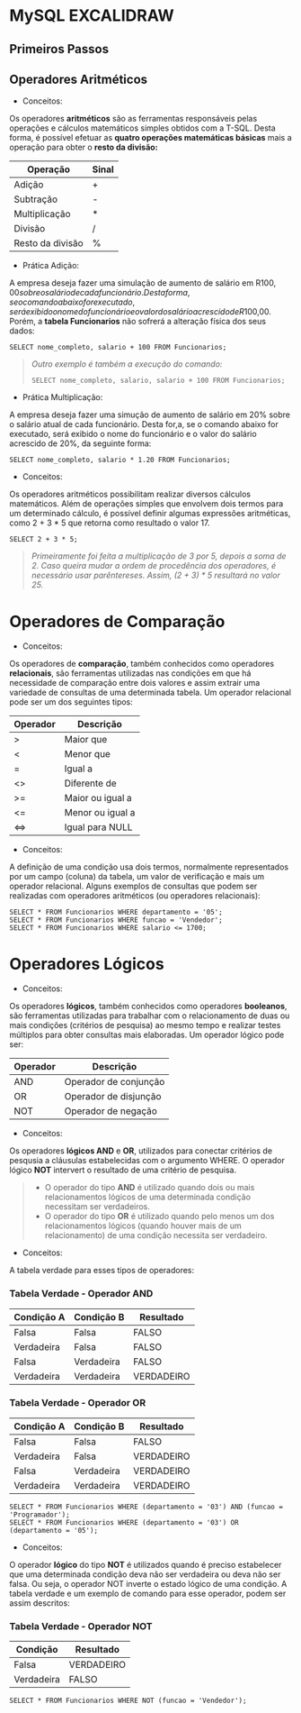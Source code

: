 # MySQL EXCALIDRAW

## Primeiros Passos 

## Operadores Aritméticos

- Conceitos:

Os operadores **aritméticos** são as ferramentas responsáveis pelas operações e cálculos matemáticos simples obtidos com a T-SQL. Desta forma, é possível efetuar as **quatro operações matemáticas básicas** mais a operação para obter o **resto da divisão:**

| Operação         | Sinal |
|------------------|-------|
| Adição           | +     |
| Subtração        | -     |
| Multiplicação    | *     |
| Divisão          | /     |
| Resto da divisão | %     |

- Prática Adição:

A empresa deseja fazer uma simulação de aumento de salário em R$100,00 sobre o salário de cada funcionário. Desta forma, se o comando abaixo for executado, será exibido o nome do funcionário e o valor do salário acrescido de R$100,00. Porém, a **tabela Funcionarios** não sofrerá a alteração física dos seus dados:

```
SELECT nome_completo, salario + 100 FROM Funcionarios;
```

> *Outro exemplo é também a execução do comando:*  
> ```
> SELECT nome_completo, salario, salario + 100 FROM Funcionarios;
> ```

- Prática Multiplicação:

A empresa deseja fazer uma simução de aumento de salário em 20% sobre o salário atual de cada funcionário. Desta for,a, se o comando abaixo for executado, será exibido o nome do funcionário e o valor do salário acrescido de 20%, da seguinte forma:

```
SELECT nome_completo, salario * 1.20 FROM Funcionarios;
```

- Conceitos:

Os operadores aritméticos possibilitam realizar diversos cálculos matemáticos. Além de operações simples que envolvem dois termos para um determinado cálculo, é possível definir algumas expressões aritméticas, como 2 + 3 * 5 que retorna como resultado o valor 17.

```
SELECT 2 + 3 * 5;
```

> *Primeiramente foi feita a multiplicação de 3 por 5, depois a soma de 2. Caso queira mudar a ordem de procedência dos operadores, é necessário usar parêntereses. Assim, (2 + 3) * 5 resultará no valor 25.*

# Operadores de Comparação

- Conceitos:

Os operadores de **comparação**, também conhecidos como operadores **relacionais**, são ferramentas utilizadas nas condições em que há necessidade de comparação entre dois valores e assim extrair uma variedade de consultas de uma determinada tabela. Um operador relacional pode ser um dos seguintes tipos:

| Operador | Descrição        |
|----------|------------------|
| >        | Maior que        |
| <        | Menor que        |
| =        | Igual a          |
| <>       | Diferente de     |
| >=       | Maior ou igual a |
| <=       | Menor ou igual a |
| <=>      | Igual para NULL  |

- Conceitos:

A definição de uma condição usa dois termos, normalmente representados por um campo (coluna) da tabela, um valor de verificação e mais um operador relacional. Alguns exemplos de consultas que podem ser realizadas com operadores aritméticos (ou operadores relacionais):

```
SELECT * FROM Funcionarios WHERE departamento = '05';
SELECT * FROM Funcionarios WHERE funcao = 'Vendedor';
SELECT * FROM Funcionarios WHERE salario <= 1700;
```

# Operadores Lógicos

- Conceitos:

Os operadores **lógicos**, também conhecidos como operadores **booleanos**, são ferramentas utilizadas para trabalhar com o relacionamento de duas ou mais condições (critérios de pesquisa) ao mesmo tempo e realizar testes múltiplos para obter consultas mais elaboradas. Um operador lógico pode ser:

| Operador | Descrição             |
|----------|-----------------------|
| AND      | Operador de conjunção |
| OR       | Operador de disjunção |
| NOT      | Operador de negação   |

- Conceitos:

Os operadores **lógicos AND** e **OR**, utilizados para conectar critérios de pesqusia a cláusulas estabelecidas com o argumento WHERE. O operador lógico **NOT** intervert o resultado de uma critério de pesquisa.

> - O operador do tipo **AND** é utilizado quando dois ou mais relacionamentos lógicos de uma determinada condição necessitam ser verdadeiros.  
> - O operador do tipo **OR** é utilizado quando pelo menos um dos relacionamentos lógicos (quando houver mais de um relacionamento) de uma condição necessita ser verdadeiro.

- Conceitos:

A tabela verdade para esses tipos de operadores:

### Tabela Verdade - Operador AND  

| Condição A | Condição B | Resultado |
|------------|------------|-----------|
| Falsa      | Falsa      | FALSO     |
| Verdadeira | Falsa      | FALSO     |
| Falsa      | Verdadeira | FALSO     |
| Verdadeira | Verdadeira | VERDADEIRO|

### Tabela Verdade - Operador OR  

| Condição A | Condição B | Resultado |
|------------|------------|-----------|
| Falsa      | Falsa      | FALSO     |
| Verdadeira | Falsa      | VERDADEIRO|
| Falsa      | Verdadeira | VERDADEIRO|
| Verdadeira | Verdadeira | VERDADEIRO|

 ```
 SELECT * FROM Funcionarios WHERE (departamento = '03') AND (funcao = 'Programador');
 SELECT * FROM Funcionarios WHERE (departamento = '03') OR (departamento = '05');
 ```
- Conceitos:

O operador **lógico** do tipo **NOT** é utilizados quando é preciso estabelecer que uma determinada condição deva não ser verdadeira ou deva não ser falsa. Ou seja, o operador NOT inverte o estado lógico de uma condição. A tabela verdade e um exemplo de comando para esse operador, podem ser assim descritos:

### Tabela Verdade - Operador NOT  

| Condição      | Resultado     |
|---------------|---------------|
| Falsa         | VERDADEIRO    |
| Verdadeira    | FALSO         |

```
SELECT * FROM Funcionarios WHERE NOT (funcao = 'Vendedor');
```
